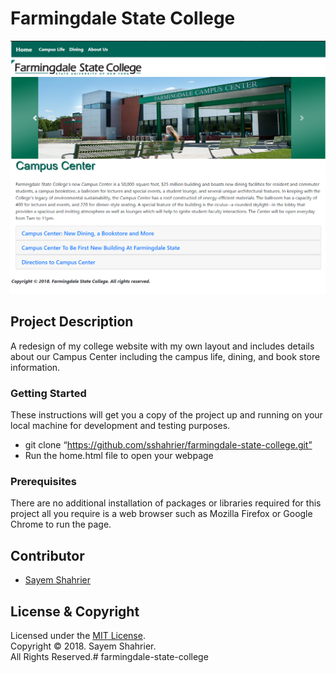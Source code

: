# Farmingdale State College

![](images/fsc.png)

## Project Description

A redesign of my college website with my own layout and includes details about our Campus Center including the campus life, dining, and book store information.

### Getting Started

These instructions will get you a copy of the project up and running on your local machine for development and testing purposes.
- git clone “https://github.com/sshahrier/farmingdale-state-college.git”
- Run the home.html file to open your webpage

### Prerequisites

There are no additional installation of packages or libraries required for this project all you require is a web browser such as Mozilla Firefox or Google Chrome to run the page.

## Contributor
- [Sayem Shahrier](https://github.com/sshahrier)

## License & Copyright

Licensed under the [MIT License](LICENSE).
<br>
Copyright ©️ 2018. Sayem Shahrier.
<br>
All Rights Reserved.# farmingdale-state-college
